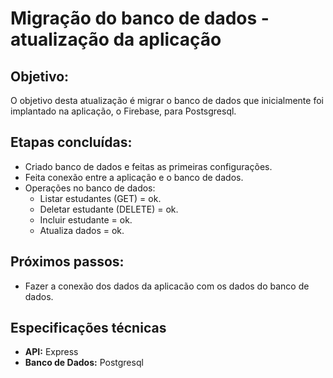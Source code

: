 # Migração do banco de dados - atualização da aplicação

## Objetivo:

O objetivo desta atualização é migrar o banco de dados que inicialmente foi implantado na aplicação, o Firebase, para Postsgresql. 

## Etapas concluídas:

- Criado banco de dados e feitas as primeiras configurações.
- Feita conexão entre a aplicação e o banco de dados.
- Operações no banco de dados:
	- Listar estudantes (GET) = ok.
	- Deletar estudante (DELETE) = ok.
	- Incluir estudante = ok.
	- Atualiza dados = ok.

## Próximos passos:

- Fazer a conexão dos dados da aplicacão com os dados do banco de dados. 


## Especificações técnicas

- **API:** Express
- **Banco de Dados:** Postgresql